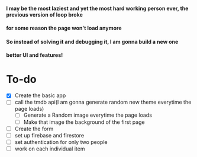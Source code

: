 #### I may be the most laziest and yet the most hard working person ever, the previous version of loop broke

#### for some reason the page won't load anymore

#### So instead of solving it and debugging it, I am gonna build a new one

#### better UI and features!


# To-do

* [x] Create the basic app
* [ ] call the tmdb api(I am gonna generate random new theme everytime the page loads)
    * [ ] Generate a Random image everytime the page loads
    * [ ] Make that image the background of the first page
* [ ] Create the form
* [ ] set up firebase and firestore
* [ ] set authentication for only two people
* [ ] work on each individual item